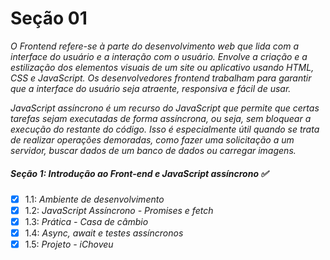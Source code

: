 # Seção 01

_O Frontend refere-se à parte do desenvolvimento web que lida com a interface do usuário e a interação com o usuário. Envolve a criação e a estilização dos elementos visuais de um site ou aplicativo usando HTML, CSS e JavaScript. Os desenvolvedores frontend trabalham para garantir que a interface do usuário seja atraente, responsiva e fácil de usar._

_JavaScript assíncrono é um recurso do JavaScript que permite que certas tarefas sejam executadas de forma assíncrona, ou seja, sem bloquear a execução do restante do código. Isso é especialmente útil quando se trata de realizar operações demoradas, como fazer uma solicitação a um servidor, buscar dados de um banco de dados ou carregar imagens._

##### Seção 1: Introdução ao Front-end e JavaScript assíncrono ✅
- [X] 1.1: _Ambiente de desenvolvimento_
- [X] 1.2: _JavaScript Assíncrono - Promises e fetch_
- [X] 1.3: _Prática - Casa de câmbio_
- [X] 1.4: _Async, await e testes assíncronos_
- [X] 1.5: _Projeto - iChoveu_
